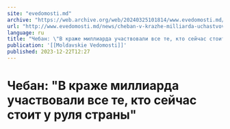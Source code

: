 ```yaml
---
site: "evedomosti.md"
archive: "https://web.archive.org/web/20240325101814/www.evedomosti.md/news/cheban-v-krazhe-milliarda-uchastvovali-vse-te-kto-sejchas-st"
url: "http://www.evedomosti.md/news/cheban-v-krazhe-milliarda-uchastvovali-vse-te-kto-sejchas-st"
language: ru
title: "Чебан: \"В краже миллиарда участвовали все те, кто сейчас стоит у руля страны\""
publication: '[[Moldavskie Vedomosti]]'
published: 2023-12-22T12:27
---
```


# Чебан: "В краже миллиарда участвовали все те, кто сейчас стоит у руля страны"

